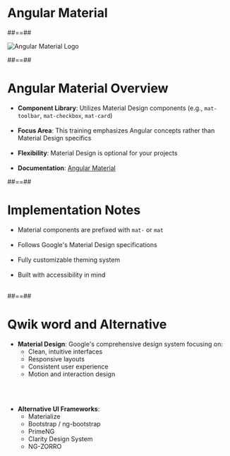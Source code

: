 <!-- .slide: class="transition-bg-sfeir-2" -->

# Angular Material

##==##

<!-- .slide: class="full-center" -->

![](assets/images/school/basics/angular_material.png 'Angular Material Logo')

##==##

# Angular Material Overview

- **Component Library**: Utilizes Material Design components (e.g., `mat-toolbar`, `mat-checkbox`, `mat-card`) <br/><br/>
- **Focus Area**: This training emphasizes Angular concepts rather than Material Design specifics <br/><br/>
- **Flexibility**: Material Design is optional for your projects <br/><br/>
- **Documentation**: [Angular Material](https://material.angular.io/)

##==##

# Implementation Notes

- Material components are prefixed with `mat-` or `mat` <br/><br/>
- Follows Google's Material Design specifications <br/><br/>
- Fully customizable theming system <br/><br/>
- Built with accessibility in mind <br/><br/>

##==##

# Qwik word and Alternative

- **Material Design**: Google's comprehensive design system focusing on:
  - Clean, intuitive interfaces
  - Responsive layouts
  - Consistent user experience
  - Motion and interaction design

<br/><br/>

- **Alternative UI Frameworks**:
  - Materialize
  - Bootstrap / ng-bootstrap
  - PrimeNG
  - Clarity Design System
  - NG-ZORRO
